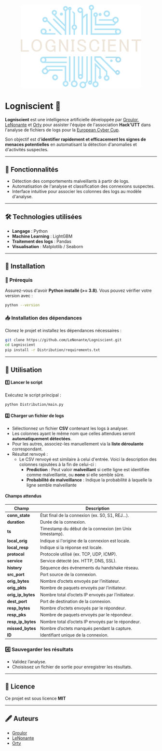 <p align="center">
  <img src="Logo/LogoLogniscient.png" alt="Logniscient 🔎" width="400">
</p>

# Logniscient 🔎

**Logniscient** est une intelligence artificielle développée par [Groulor](https://github.com/Groulor), [LeNonante](https://github.com/LeNonante) et [Orty](https://github.com/orty-orty) pour assister l'équipe de l'association **Hack'UTT** dans l'analyse de fichiers de logs pour la [European Cyber Cup](https://european-cybercup.com/).
 
Son objectif est d'**identifier rapidement et efficacement les signes de menaces potentielles** en automatisant la détection d'anomalies et d'activités suspectes.

---

## 🚀 Fonctionnalités
- Détection des comportements malveillants à partir de logs.
- Automatisation de l'analyse et classification des connexions suspectes.
- Interface intuitive pour associer les colonnes des logs au modèle d'analyse.

---
 
## 🛠️ Technologies utilisées
- **Langage** : Python
- **Machine Learning** : LightGBM
- **Traitement des logs** : Pandas
- **Visualisation** : Matplotlib / Seaborn

---

## 📂 Installation

### 📌 Prérequis
Assurez-vous d'avoir **Python installé (>= 3.8)**. Vous pouvez vérifier votre version avec :
```sh
python --version
```

### 📥 Installation des dépendances
Clonez le projet et installez les dépendances nécessaires :
```sh
git clone https://github.com/LeNonante/Logniscient.git
cd Logniscient
pip install -r Distribution/requirements.txt
```

---

## 📖 Utilisation

#### 1️⃣ Lancer le script
Exécutez le script principal :
```sh
python Distribution/main.py
```

#### 2️⃣ Charger un fichier de logs
- Sélectionnez un fichier **CSV** contenant les logs à analyser.
- Les colonnes ayant le même nom que celles attendues seront **automatiquement détectées**.
- Pour les autres, associez-les manuellement via la **liste déroulante** correspondant.
- Résultat renvoyé :
    - Le CSV renvoyé est similaire à celui d'entrée. Voici la description des colonnes rajoutées à la fin de celui-ci :
        - **Prediction** : Peut valoir **malveillant** si cette ligne est identifiée comme malveillante, ou **none** si elle semble sûre.
        - **Probabilité de malveillance** : Indique la probabilité à laquelle la ligne semble malveillante
   
#### Champs attendus
| Champ | Description |
|-------|------------|
| **conn_state** | État final de la connexion (ex. S0, S1, REJ…). |
| **duration** | Durée de la connexion. |
| **ts** | Timestamp du début de la connexion (en Unix timestamp). |
| **local_orig** | Indique si l'origine de la connexion est locale. |
| **local_resp** | Indique si la réponse est locale. |
| **protocol** | Protocole utilisé (ex. TCP, UDP, ICMP). |
| **service** | Service détecté (ex. HTTP, DNS, SSL). |
| **history** | Séquence des événements du handshake réseau. |
| **src_port** | Port source de la connexion. |
| **orig_bytes** | Nombre d’octets envoyés par l’initiateur. |
| **orig_pkts** | Nombre de paquets envoyés par l’initiateur. |
| **orig_ip_bytes** | Nombre total d’octets IP envoyés par l’initiateur. |
| **dest_port** | Port de destination de la connexion. |
| **resp_bytes** | Nombre d’octets envoyés par le répondeur. |
| **resp_pks** | Nombre de paquets envoyés par le répondeur. |
| **resp_ip_bytes** | Nombre total d’octets IP envoyés par le répondeur. |
| **missed_bytes** | Nombre d’octets manqués pendant la capture. |
| **ID** | Identifiant unique de la connexion. |

### 4️⃣ Sauvegarder les résultats
- Validez l’analyse.
- Choisissez un fichier de sortie pour enregistrer les résultats.

---

## 📜 Licence
Ce projet est sous licence **MIT**

---

## 🖋️ Auteurs
- [Groulor](https://github.com/Groulor)
- [LeNonante](https://github.com/LeNonante)
- [Orty](https://github.com/orty-orty)

